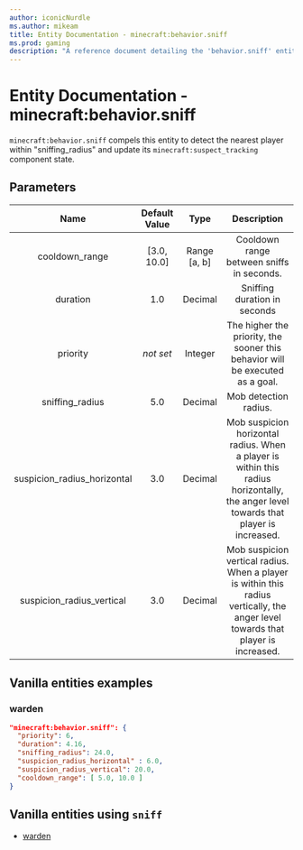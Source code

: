 ```yaml
---
author: iconicNurdle
ms.author: mikeam
title: Entity Documentation - minecraft:behavior.sniff
ms.prod: gaming
description: "A reference document detailing the 'behavior.sniff' entity goal"
---
```


# Entity Documentation - minecraft:behavior.sniff

`minecraft:behavior.sniff` compels this entity to detect the nearest player within "sniffing_radius" and update its `minecraft:suspect_tracking` component state.

## Parameters

| Name| Default Value| Type| Description |
|:-----------:|:-----------:|:-----------:|:-----------:|
| cooldown_range| [3.0, 10.0]| Range [a, b]| Cooldown range between sniffs in seconds. |
| duration| 1.0| Decimal| Sniffing duration in seconds |
|priority|*not set*|Integer|The higher the priority, the sooner this behavior will be executed as a goal.|
| sniffing_radius| 5.0| Decimal| Mob detection radius. |
| suspicion_radius_horizontal| 3.0| Decimal| Mob suspicion horizontal radius. When a player is within this radius horizontally, the anger level towards that player is increased. |
| suspicion_radius_vertical| 3.0| Decimal| Mob suspicion vertical radius. When a player is within this radius vertically, the anger level towards that player is increased. |

## Vanilla entities examples

### warden

```json
"minecraft:behavior.sniff": {
  "priority": 6,
  "duration": 4.16,
  "sniffing_radius": 24.0,
  "suspicion_radius_horizontal" : 6.0,
  "suspicion_radius_vertical": 20.0,
  "cooldown_range": [ 5.0, 10.0 ]
}
```

## Vanilla entities using `sniff`

- [warden](../../../../Source/VanillaBehaviorPack_Snippets/entities/warden.md)
